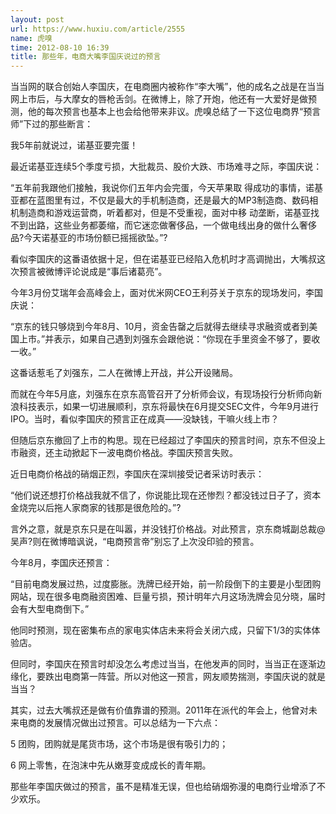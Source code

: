 ```yaml
---
layout: post
url: https://www.huxiu.com/article/2555
name: 虎嗅
time: 2012-08-10 16:39
title: 那些年，电商大嘴李国庆说过的预言
---
```

当当网的联合创始人李国庆，在电商圈内被称作“李大嘴”，他的成名之战是在当当网上市后，与大摩女的唇枪舌剑。在微博上，除了开炮，他还有一大爱好是做预测，他的每次预言也基本上也会给他带来非议。虎嗅总结了一下这位电商界“预言师”下过的那些断言：

我5年前就说过，诺基亚要完蛋！

最近诺基亚连续5个季度亏损，大批裁员、股价大跌、市场难寻之际，李国庆说：

“五年前我跟他们接触，我说你们五年内会完蛋，今天苹果取 得成功的事情，诺基亚都在蓝图里有过，不仅是最大的手机制造商，还是最大的MP3制造商、数码相机制造商和游戏运营商，听着都对，但是不受重视，面对中移 动垄断，诺基亚找不到出路，这些业务都萎缩，而它迷恋做奢侈品，一个做电线出身的做什么奢侈品?今天诺基亚的市场份额已摇摇欲坠。”?

看似李国庆的这番语依据十足，但在诺基亚已经陷入危机时才高调抛出，大嘴叔这次预言被微博评论说成是“事后诸葛亮”。

今年3月份艾瑞年会高峰会上，面对优米网CEO王利芬关于京东的现场发问，李国庆说：

“京东的钱只够烧到今年8月、10月，资金告罄之后就得去继续寻求融资或者到美国上市。”并表示，如果自己遇到刘强东会跟他说：“你现在手里资金不够了，要收一收。”

这番话惹毛了刘强东，二人在微博上开战，并公开设赌局。

而就在今年5月底，刘强东在京东高管召开了分析师会议，有现场投行分析师向新浪科技表示，如果一切进展顺利，京东将最快在6月提交SEC文件，今年9月进行IPO。当时，看似李国庆的预言正在成真——没缺钱，干嘛火线上市？

但随后京东撤回了上市的构思。现在已经超过了李国庆的预言时间，京东不但没上市融资，还主动掀起下一波电商价格战。李国庆预言失败。

近日电商价格战的硝烟正烈，李国庆在深圳接受记者采访时表示：

“他们说还想打价格战我就不信了，你说能比现在还惨烈？都没钱过日子了，资本金烧完以后拖人家商家的钱那是很危险的。”?

言外之意，就是京东只是在叫嚣，并没钱打价格战。对此预言，京东商城副总裁@吴声?则在微博暗讽说，“电商预言帝”别忘了上次没印验的预言。

今年8月，李国庆还预言：

“目前电商发展过热，过度膨胀。洗牌已经开始，前一阶段倒下的主要是小型团购网站，现在很多电商融资困难、巨量亏损，预计明年六月这场洗牌会见分晓，届时会有大型电商倒下。”

他同时预测，现在密集布点的家电实体店未来将会关闭六成，只留下1/3的实体体验店。

但同时，李国庆在预言时却没怎么考虑过当当，在他发声的同时，当当正在逐渐边缘化，要跌出电商第一阵营。所以对他这一预言，网友顺势揣测，李国庆说的就是当当？

其实，过去大嘴叔还是做有价值靠谱的预测。2011年在派代的年会上，他曾对未来电商的发展情况做出过预言。可以总结为一下六点：

5 团购，团购就是尾货市场，这个市场是很有吸引力的；

6 网上零售，在泡沫中先从嫩芽变成成长的青年期。

那些年李国庆做过的预言，虽不是精准无误，但也给硝烟弥漫的电商行业增添了不少欢乐。

